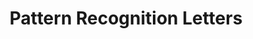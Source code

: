 ---
types: "word"

title: "Pattern Recognition Letters"

categories: ['']

tags: ['Pattern', 'Recognition', 'Letters']

arabic: 'رسائل التعرف على الأنماط'

arexps: []

enwords: ['Pattern Recognition Letters']

enexps: []

arlexicons: 'ر'

enlexicons: 'P'

authors: ['Ruqayya Roshdy']

translators: ['']

citations: 'تطبيقات الذكاء الاصطناعي في خدمة اللغة العربية'

sources: 'مركز الملك عبدالله بن عبدالعزيز الدولي لخدمة اللغة العربية'

word: "true"

slug: ""
---